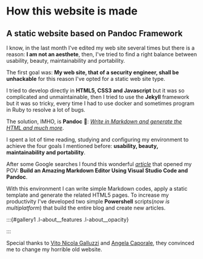 ﻿# How this website is made

## A static website based on Pandoc Framework

I know, in the last month I've edited my web site several times but there is a reason: **I am not an aesthete**, then, I've tried to find a right balance between usability, beauty, maintainability and portability.

The first goal was: **My web site, that of a security engineer, shall be unhackable** for this reason I've opted for a static web site type. 

I tried to develop directly in **HTML5, CSS3 and Javascript** but it was so complicated and unmaintainable, then I tried to use the **Jekyll** framework but it was so tricky, every time I had to use docker and sometimes program in Ruby to resolve a lot of bugs. 

The solution, IMHO, is **Pandoc** 🐼: [_Write in Markdown and generate the HTML and much more_](https://pandoc.org/).

I spent a lot of time reading, studying and configuring my environment to achieve the four goals I mentioned before: **usability, beauty, maintainability and portability**. 

After some Google searches I found this wonderful [_article_](https://thisdavej.com/build-an-amazing-markdown-editor-using-visual-studio-code-and-pandoc/) that opened my POV: **Build an Amazing Markdown Editor Using Visual Studio Code and Pandoc**. 

With this environment I can write simple Markdown codes, apply a static template and generate the related HTML5 pages. To increase my productivity I've developed two simple **Powershell** scripts(_now is multiplatform_) that build the entire blog and create new articles.

:::{#gallery1 .l-about__features .l-about__opacity}

:::

Special thanks to [Vito Nicola Galluzzi](https://www.linkedin.com/in/nicolagalluzzi/) and [Angela Caporale](https://www.linkedin.com/in/angelacaporale/), they convinced me to change my horrible old website.


